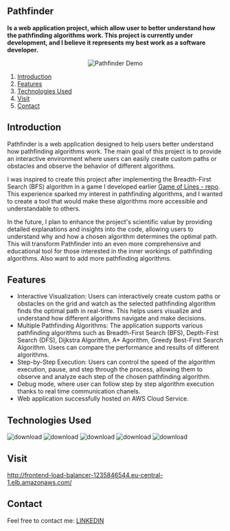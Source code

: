 ## Pathfinder

<b>Is a web application project, which allow user to better understand how the pathfinding algorithms work. 
This project is currently under development, and I believe it represents my best work as a software developer.</b>

<div align="center">
  <img src="https://user-images.githubusercontent.com/98922518/231472103-09b3963c-f9df-4dfd-bd8c-a23471550d44.gif" alt="Pathfinder Demo">
</div>

1. [Introduction](#introduction)
2. [Features](#features)
3. [Technologies Used](#technologies-used)
4. [Visit](#visit)
5. [Contact](#contact)

## Introduction
Pathfinder is a web application designed to help users better understand how pathfinding algorithms work. The main goal of this project is to provide an interactive environment where users can easily create custom paths or obstacles and observe the behavior of different algorithms.

I was inspired to create this project after implementing the Breadth-First Search (BFS) algorithm in a game I developed earlier [Game of Lines - repo](https://github.com/pprzemek56/GameOfLines). This experience sparked my interest in pathfinding algorithms, and I wanted to create a tool that would make these algorithms more accessible and understandable to others.

In the future, I plan to enhance the project's scientific value by providing detailed explanations and insights into the code, allowing users to understand why and how a chosen algorithm determines the optimal path. This will transform Pathfinder into an even more comprehensive and educational tool for those interested in the inner workings of pathfinding algorithms.
Also want to add more pathfinding algorithms.

## Features
- Interactive Visualization: Users can interactively create custom paths or obstacles on the grid and watch as the selected pathfinding algorithm finds the optimal path in real-time. This helps users visualize and understand how different algorithms navigate and make decisions.
- Multiple Pathfinding Algorithms: The application supports various pathfinding algorithms such as Breadth-First Search (BFS), Depth-First Search (DFS), Dijkstra Algorithm, A* Agorithm, Greedy Best-First Search Algorithm. Users can compare the performance and results of different algorithms.
- Step-by-Step Execution:  Users can control the speed of the algorithm execution, pause, and step through the process, allowing them to observe and analyze each step of the chosen pathfinding algorithm.
- Debug mode, where user can follow step by step algorithm execution thanks to real time communication chanels.
- Web application successfully hosted on AWS Cloud Service.
## Technologies Used
![download](https://user-images.githubusercontent.com/98922518/231478786-42a5f086-c401-4ec9-89f3-970446858fbb.jpg)
![download](https://user-images.githubusercontent.com/98922518/231478981-8b993ec5-9fd0-4aed-89a4-e70ed8da69a5.png)
![download](https://user-images.githubusercontent.com/98922518/231479078-bd727eb5-f92c-483b-937a-6e4e623a42aa.png)
![download](https://user-images.githubusercontent.com/98922518/231479162-7a0f113d-2a09-4542-b5c1-5111a6348770.png)
![download](https://user-images.githubusercontent.com/98922518/231479259-b74e0894-8c67-4e2c-a6d0-62a4973e693a.png)

## Visit 
http://frontend-load-balancer-1235846544.eu-central-1.elb.amazonaws.com/
## Contact
Feel free to contact me:
[LINKEDIN](https://www.linkedin.com/in/przemys%C5%82aw-pisaniak/)
